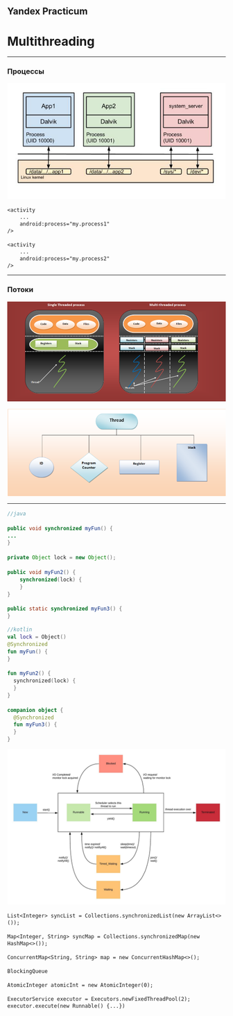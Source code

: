 ## Yandex Practicum
# Multithreading

---

### Процессы

![](images/processes.jpg)


```agsl
<activity
    ...
    android:process="my.process1"
/>

<activity
    ...
    android:process="my.process2"
/>
```

---

### Потоки

![](images/multithread.png)



![](images/thread.png)

---

```java
//java

public void synchronized myFun() {
...
}

private Object lock = new Object();

public void myFun2() {
    synchronized(lock) {
    }
}

public static synchronized myFun3() {
}
```

```kotlin
//kotlin
val lock = Object()
@Synchronized
fun myFun() {
}

fun myFun2() {
  synchronized(lock) {
  }
}

companion object {
  @Synchronized
  fun myFun3() {
  }
}


```
![](images/thread_lifecycle_java.jpeg)
```
List<Integer> syncList = Collections.synchronizedList(new ArrayList<>());

Map<Integer, String> syncMap = Collections.synchronizedMap(new HashMap<>());

ConcurrentMap<String, String> map = new ConcurrentHashMap<>();

BlockingQueue

AtomicInteger atomicInt = new AtomicInteger(0);

ExecutorService executor = Executors.newFixedThreadPool(2);
executor.execute(new Runnable() {...})

```
